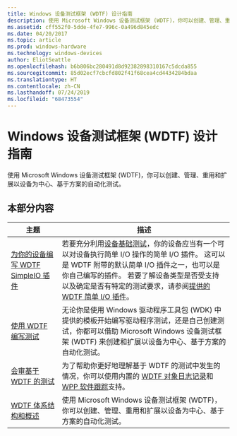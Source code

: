 ```yaml
---
title: Windows 设备测试框架 (WDTF) 设计指南
description: 使用 Microsoft Windows 设备测试框架 (WDTF)，你可以创建、管理、重用和扩展以设备为中心、基于方案的自动化测试。
ms.assetid: cff552f0-5dde-4fe7-996c-0a496d845edc
ms.date: 04/20/2017
ms.topic: article
ms.prod: windows-hardware
ms.technology: windows-devices
author: EliotSeattle
ms.openlocfilehash: b6b806bc280491d8d92382898310167c5dcda855
ms.sourcegitcommit: 85d02ecf7cbcfd802f41f68cea4cd4434284bdaa
ms.translationtype: HT
ms.contentlocale: zh-CN
ms.lasthandoff: 07/24/2019
ms.locfileid: "68473554"
---
```

# <a name="windows-device-testing-framework-wdtf-design-guide"></a>Windows 设备测试框架 (WDTF) 设计指南

使用 Microsoft Windows 设备测试框架 (WDTF)，你可以创建、管理、重用和扩展以设备为中心、基于方案的自动化测试。

## <a name="in-this-section"></a>本部分内容

|主题|描述|
|----|----|
|[为你的设备编写 WDTF SimpleIO 插件](writing-a-wdtf-simpleio-plug-in-for-your-device.md)|若要充分利用[设备基础测试](https://docs.microsoft.com/windows-hardware/drivers)，你的设备应当有一个可以对设备执行简单 I/O 操作的简单 I/O 插件。 这可以是 WDTF 附带的默认简单 I/O 插件之一，也可以是你自己编写的插件。 若要了解设备类型是否受支持以及确定是否有特定的测试要求，请参阅[提供的 WDTF 简单 I/O 插件](provided-wdtf-simpleio-plug-ins.md)。|
|[使用 WDTF 编写测试](writing-tests-with-wdtf.md)|无论你是使用 Windows 驱动程序工具包 (WDK) 中提供的模板开始编写驱动程序测试，还是自己创建测试，你都可以借助 Microsoft Windows 设备测试框架 (WDTF) 来创建和扩展以设备为中心、基于方案的自动化测试。|
|[会审基于 WDTF 的测试](triaging-wdtf-based-tests.md)|为了帮助你更好地理解基于 WDTF 的测试中发生的情况，你可以使用内置的 [WDTF 对象日志记录](logging-and-tracing.md)和 [WPP 软件跟踪](https://docs.microsoft.com/windows-hardware/drivers/devtest/wpp-software-tracing)支持。|
|[WDTF 体系结构和概述](wdtf-overview.md)|使用 Microsoft Windows 设备测试框架 (WDTF)，你可以创建、管理、重用和扩展以设备为中心、基于方案的自动化测试。|
